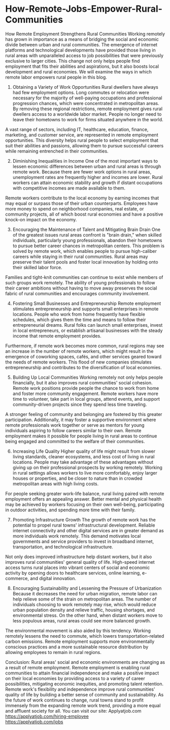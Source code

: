 # How-Remote-Jobs-Empower-Rural-Communities
How Remote Employment Strengthens Rural Communities
Working remotely has grown in importance as a means of bridging the social and economic divide between urban and rural communities. The emergence of internet platforms and technological developments have provided those living in rural areas with unparalleled access to job possibilities that were previously exclusive to larger cities. This change not only helps people find employment that fits their abilities and aspirations, but it also boosts local development and rural economies. We will examine the ways in which remote labor empowers rural people in this blog.

1. Obtaining a Variety of Work Opportunities
Rural dwellers have always had few employment options. Long commutes or relocation were necessary for the majority of well-paying occupations and professional progression chances, which were concentrated in metropolitan areas. By removing these regional restrictions, remote employment gives rural dwellers access to a worldwide labor market. People no longer need to leave their hometowns to work for firms situated anywhere in the world.

A vast range of sectors, including IT, healthcare, education, finance, marketing, and customer service, are represented in remote employment opportunities. This diversity helps rural people to select employment that suit their abilities and passions, allowing them to pursue successful careers while remaining entrenched in their communities.

2. Diminishing Inequalities in Income
One of the most important ways to lessen economic differences between urban and rural areas is through remote work. Because there are fewer work options in rural areas, unemployment rates are frequently higher and incomes are lower. Rural workers can attain economic stability and growth if distant occupations with competitive incomes are made available to them.

Remote workers contribute to the local economy by earning incomes that may equal or surpass those of their urban counterparts. Employees have more money to spend on neighborhood companies, real estate, or community projects, all of which boost rural economies and have a positive knock-on impact on the economy.

3. Encouraging the Maintenance of Talent and Mitigating Brain Drain
One of the greatest issues rural areas confront is "brain drain," when skilled individuals, particularly young professionals, abandon their hometowns to pursue better career chances in metropolitan centers. This problem is solved by remote work, which enables people to pursue high-caliber careers while staying in their rural communities. Rural areas may preserve their talent pools and foster local innovation by holding onto their skilled labor force.

Families and tight-knit communities can continue to exist while members of such groups work remotely. The ability of young professionals to follow their career ambitions without having to move away preserves the social fabric of rural communities and encourages community involvement.

4. Fostering Small Businesses and Entrepreneurship
Remote employment stimulates entrepreneurship and supports small enterprises in remote locations. People who work from home frequently have flexible schedules, which gives them the time and means to follow their entrepreneurial dreams. Rural folks can launch small enterprises, invest in local entrepreneurs, or establish artisanal businesses with the steady income that remote employment provides.

Furthermore, if remote work becomes more common, rural regions may see an increase in the number of remote workers, which might result in the emergence of coworking spaces, cafés, and other services geared toward the needs of remote workers. This flood of new companies stimulates entrepreneurship and contributes to the diversification of local economies.

5. Building Up Local Communities
Working remotely not only helps people financially, but it also improves rural communities' social cohesion. Remote work positions provide people the chance to work from home and foster more community engagement. Remote workers have more time to volunteer, take part in local groups, attend events, and support community-driven projects since they spend less time traveling.

A stronger feeling of community and belonging are fostered by this greater participation. Additionally, it may foster a supportive environment where remote professionals work together or serve as mentors for young individuals aspiring to follow careers similar to their own. Remote employment makes it possible for people living in rural areas to continue being engaged and committed to the welfare of their communities.

6. Increasing Life Quality
Higher quality of life might result from slower living standards, cleaner ecosystems, and less cost of living in rural locations. People may take advantage of these advantages without giving up on their professional prospects by working remotely. Working in rural settings allows workers to live more comfortably, enjoy larger houses or properties, and be closer to nature than in crowded metropolitan areas with high living costs.

For people seeking greater work-life balance, rural living paired with remote employment offers an appealing answer. Better mental and physical health may be achieved by workers focusing on their own well-being, participating in outdoor activities, and spending more time with their family.

7. Promoting Infrastructure Growth
The growth of remote work has the potential to propel rural towns' infrastructural development. Reliable internet connectivity and other digital services are in greater demand as more individuals work remotely. This demand motivates local governments and service providers to invest in broadband internet, transportation, and technological infrastructure.

Not only does improved infrastructure help distant workers, but it also improves rural communities' general quality of life. High-speed internet access turns rural places into vibrant centers of social and economic activity by opening doors to healthcare services, online learning, e-commerce, and digital innovation.

8. Encouraging Sustainability and Lessening the Pressure of Urbanization
Because it decreases the need for urban migration, remote labor can help relieve some of the strain on metropolitan areas. The number of individuals choosing to work remotely may rise, which would reduce urban population density and relieve traffic, housing shortages, and environmental stress. On the other hand, when distant workers move to less populous areas, rural areas could see more balanced growth.

The environmental movement is also aided by this tendency. Working remotely lessens the need to commute, which lowers transportation-related carbon emissions. Remote employment supports more environmentally conscious practices and a more sustainable resource distribution by allowing employees to remain in rural regions.

Conclusion:
Rural areas' social and economic environments are changing as a result of remote employment. Remote employment is enabling rural communities to attain financial independence and make a positive impact on their local economies by providing access to a variety of career possibilities, mitigating economic inequities, and promoting talent retention. Remote work's flexibility and independence improve rural communities' quality of life by building a better sense of community and sustainability. As the future of work continues to change, rural towns stand to profit immensely from the expanding remote work trend, providing a more equal and affluent society for all.
You can visit our site: Applyatjob.com<br>
 https://applyatjob.com/hiring-employee<br>
https://applyatjob.com/jobs
